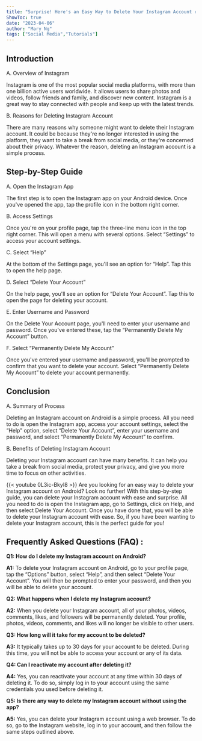 ```yaml
---
title: "Surprise! Here's an Easy Way to Delete Your Instagram Account on Android - Step-By-Step Guide!"
ShowToc: true 
date: "2023-04-06"
author: "Mary Ng" 
tags: ["Social Media","Tutorials"]
---
```

## Introduction 

A. Overview of Instagram

Instagram is one of the most popular social media platforms, with more than one billion active users worldwide. It allows users to share photos and videos, follow friends and family, and discover new content. Instagram is a great way to stay connected with people and keep up with the latest trends.

B. Reasons for Deleting Instagram Account

There are many reasons why someone might want to delete their Instagram account. It could be because they're no longer interested in using the platform, they want to take a break from social media, or they're concerned about their privacy. Whatever the reason, deleting an Instagram account is a simple process.

## Step-by-Step Guide

A. Open the Instagram App

The first step is to open the Instagram app on your Android device. Once you've opened the app, tap the profile icon in the bottom right corner.

B. Access Settings

Once you're on your profile page, tap the three-line menu icon in the top right corner. This will open a menu with several options. Select “Settings” to access your account settings.

C. Select “Help”

At the bottom of the Settings page, you'll see an option for “Help”. Tap this to open the help page.

D. Select “Delete Your Account”

On the help page, you'll see an option for “Delete Your Account”. Tap this to open the page for deleting your account.

E. Enter Username and Password

On the Delete Your Account page, you'll need to enter your username and password. Once you've entered these, tap the “Permanently Delete My Account” button.

F. Select “Permanently Delete My Account”

Once you've entered your username and password, you'll be prompted to confirm that you want to delete your account. Select “Permanently Delete My Account” to delete your account permanently.

## Conclusion 

A. Summary of Process

Deleting an Instagram account on Android is a simple process. All you need to do is open the Instagram app, access your account settings, select the “Help” option, select “Delete Your Account”, enter your username and password, and select “Permanently Delete My Account” to confirm.

B. Benefits of Deleting Instagram Account

Deleting your Instagram account can have many benefits. It can help you take a break from social media, protect your privacy, and give you more time to focus on other activities.

{{< youtube 0L3ic-BkyI8 >}} 
Are you looking for an easy way to delete your Instagram account on Android? Look no further! With this step-by-step guide, you can delete your Instagram account with ease and surprise. All you need to do is open the Instagram app, go to Settings, click on Help, and then select Delete Your Account. Once you have done that, you will be able to delete your Instagram account with ease. So, if you have been wanting to delete your Instagram account, this is the perfect guide for you!

## Frequently Asked Questions (FAQ) :
**Q1: How do I delete my Instagram account on Android?**

**A1:** To delete your Instagram account on Android, go to your profile page, tap the “Options” button, select “Help”, and then select “Delete Your Account”. You will then be prompted to enter your password, and then you will be able to delete your account.

**Q2: What happens when I delete my Instagram account?**

**A2:** When you delete your Instagram account, all of your photos, videos, comments, likes, and followers will be permanently deleted. Your profile, photos, videos, comments, and likes will no longer be visible to other users.

**Q3: How long will it take for my account to be deleted?**

**A3:** It typically takes up to 30 days for your account to be deleted. During this time, you will not be able to access your account or any of its data.

**Q4: Can I reactivate my account after deleting it?**

**A4:** Yes, you can reactivate your account at any time within 30 days of deleting it. To do so, simply log in to your account using the same credentials you used before deleting it.

**Q5: Is there any way to delete my Instagram account without using the app?**

**A5:** Yes, you can delete your Instagram account using a web browser. To do so, go to the Instagram website, log in to your account, and then follow the same steps outlined above.


